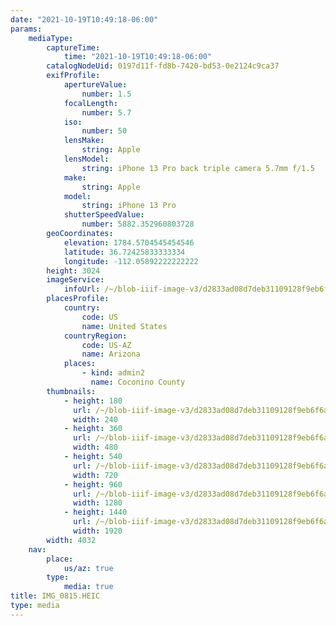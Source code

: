```yaml
---
date: "2021-10-19T10:49:18-06:00"
params:
    mediaType:
        captureTime:
            time: "2021-10-19T10:49:18-06:00"
        catalogNodeUid: 0197d11f-fd8b-7420-bd53-0e2124c9ca37
        exifProfile:
            apertureValue:
                number: 1.5
            focalLength:
                number: 5.7
            iso:
                number: 50
            lensMake:
                string: Apple
            lensModel:
                string: iPhone 13 Pro back triple camera 5.7mm f/1.5
            make:
                string: Apple
            model:
                string: iPhone 13 Pro
            shutterSpeedValue:
                number: 5882.352960803728
        geoCoordinates:
            elevation: 1784.5704545454546
            latitude: 36.72425833333334
            longitude: -112.05892222222222
        height: 3024
        imageService:
            infoUrl: /~/blob-iiif-image-v3/d2833ad08d7deb31109128f9eb6f6aa3720fa62c94f6aa528de6af3ea16f6bb5/info.json
        placesProfile:
            country:
                code: US
                name: United States
            countryRegion:
                code: US-AZ
                name: Arizona
            places:
                - kind: admin2
                  name: Coconino County
        thumbnails:
            - height: 180
              url: /~/blob-iiif-image-v3/d2833ad08d7deb31109128f9eb6f6aa3720fa62c94f6aa528de6af3ea16f6bb5/full/240%2C180/0/default.jpg
              width: 240
            - height: 360
              url: /~/blob-iiif-image-v3/d2833ad08d7deb31109128f9eb6f6aa3720fa62c94f6aa528de6af3ea16f6bb5/full/480%2C360/0/default.jpg
              width: 480
            - height: 540
              url: /~/blob-iiif-image-v3/d2833ad08d7deb31109128f9eb6f6aa3720fa62c94f6aa528de6af3ea16f6bb5/full/720%2C540/0/default.jpg
              width: 720
            - height: 960
              url: /~/blob-iiif-image-v3/d2833ad08d7deb31109128f9eb6f6aa3720fa62c94f6aa528de6af3ea16f6bb5/full/1280%2C960/0/default.jpg
              width: 1280
            - height: 1440
              url: /~/blob-iiif-image-v3/d2833ad08d7deb31109128f9eb6f6aa3720fa62c94f6aa528de6af3ea16f6bb5/full/1920%2C1440/0/default.jpg
              width: 1920
        width: 4032
    nav:
        place:
            us/az: true
        type:
            media: true
title: IMG_0815.HEIC
type: media
---
```

